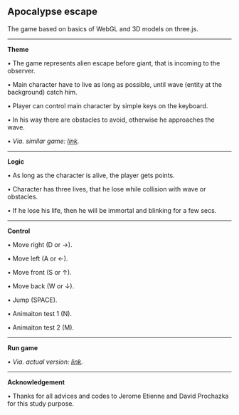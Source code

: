 ## Apocalypse escape
The game based on basics of WebGL and 3D models on three.js.

---

**Theme**

• The game represents alien escape before giant, that is incoming to the observer.

• Main character have to live as long as possible, until wave (entity at the background) catch him.

• Player can control main character by simple keys on the keyboard.

• In his way there are obstacles to avoid, otherwise he approaches the wave.

• *Via. similar game: [link](https://vimeo.com/62941354).*

---

**Logic**

• As long as the character is alive, the player gets points.

• Character has three lives, that he lose while collision with wave or obstacles.

• If he lose his life, then he will be immortal and blinking for a few secs.

---

**Control**

• Move right (D or →).

• Move left (A or ←).

• Move front (S or ↑).

• Move back (W or ↓).

• Jump (SPACE).

• Animaiton test 1 (N).

• Animaiton test 2 (M).

---

**Run game**

• *Via. actual version: [link](https://akela.mendelu.cz/~xkubist1/).*

---
**Acknowledgement**

• Thanks for all advices and codes to Jerome Etienne and David Prochazka for this study purpose.
